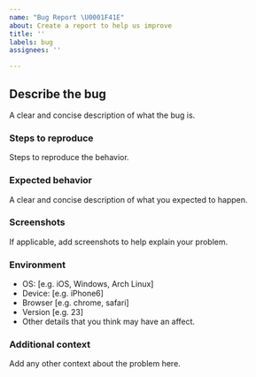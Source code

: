```yaml
---
name: "Bug Report \U0001F41E"
about: Create a report to help us improve
title: ''
labels: bug
assignees: ''

---
```


## Describe the bug
A clear and concise description of what the bug is.

### Steps to reproduce
Steps to reproduce the behavior.

### Expected behavior
A clear and concise description of what you expected to happen.

### Screenshots
If applicable, add screenshots to help explain your problem.

### Environment
 - OS: [e.g. iOS, Windows, Arch Linux]
 - Device: [e.g. iPhone6]
 - Browser [e.g. chrome, safari]
 - Version [e.g. 23]
 - Other details that you think may have an affect.

### Additional context
Add any other context about the problem here.
